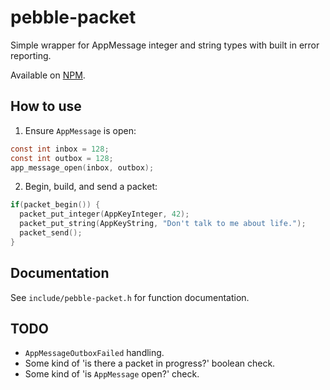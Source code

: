 # pebble-packet

Simple wrapper for AppMessage integer and string types with built in error reporting.

Available on [NPM](https://www.npmjs.com/package/pebble-packet).

## How to use

1. Ensure `AppMessage` is open:

  ```c
  const int inbox = 128;
  const int outbox = 128;
  app_message_open(inbox, outbox);
  ```

2. Begin, build, and send a packet:

  ```c
  if(packet_begin()) {
    packet_put_integer(AppKeyInteger, 42);
    packet_put_string(AppKeyString, "Don't talk to me about life.");
    packet_send();
  }
  ```

## Documentation

See `include/pebble-packet.h` for function documentation.

## TODO

- `AppMessageOutboxFailed` handling.
- Some kind of 'is there a packet in progress?' boolean check.
- Some kind of 'is `AppMessage` open?' check.
